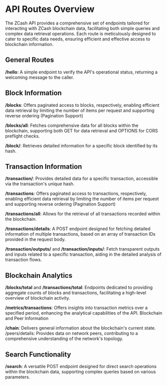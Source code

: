 # API Routes Overview
The ZCash API provides a comprehensive set of endpoints tailored for interacting with ZCash blockchain data, facilitating both simple queries and complex data retrieval operations. Each route is meticulously designed to cater to specific data needs, ensuring efficient and effective access to blockchain information.

## General Routes

**/hello**: A simple endpoint to verify the API's operational status, returning a welcoming message to the caller.

## Block Information
**/blocks**: Offers paginated access to blocks, respectively, enabling efficient data retrieval by limiting the number of items per request and supporting reverse ordering (Pagination Support)

**/blocks/all**: Fetches comprehensive data for all blocks within the blockchain, supporting both GET for data retrieval and OPTIONS for CORS preflight checks.

**/block/<string>**: Retrieves detailed information for a specific block identified by its hash.

## Transaction Information
**/transaction/<string>**: Provides detailed data for a specific transaction, accessible via the transaction's unique hash.

**/transactions**: Offers paginated access to transactions, respectively, enabling efficient data retrieval by limiting the number of items per request and supporting reverse ordering (Pagination Support)

**/transactions/all**: Allows for the retrieval of all transactions recorded within the blockchain.

**/transactions/details**: A POST endpoint designed for fetching detailed information of multiple transactions, based on an array of transaction IDs provided in the request body.

**/transaction/outputs/<string>** and **/transaction/inputs/<string>**: Fetch transparent outputs and inputs related to a specific transaction, aiding in the detailed analysis of transaction flows.

## Blockchain Analytics

**/blocks/total** and **/transactions/total**: Endpoints dedicated to providing aggregate counts of blocks and transactions, facilitating a high-level overview of blockchain activity.

**/metrics/transactions**: Offers insights into transaction metrics over a specified period, enhancing the analytical capabilities of the API.
Blockchain and Peer Information

**/chain**: Delivers general information about the blockchain's current state.
/peers/details: Provides data on network peers, contributing to a comprehensive understanding of the network's topology.

## Search Functionality
**/search**: A versatile POST endpoint designed for direct search operations within the blockchain data, supporting complex queries based on various parameters.
